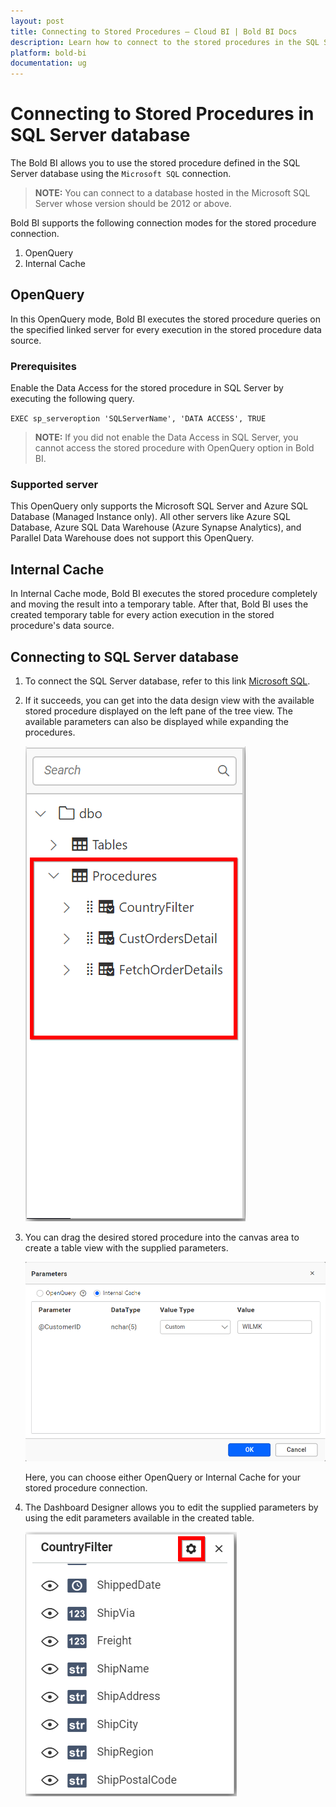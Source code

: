 ```yaml
---
layout: post
title: Connecting to Stored Procedures – Cloud BI | Bold BI Docs
description: Learn how to connect to the stored procedures in the SQL Server database with Bold BI Dashboard Designer.
platform: bold-bi
documentation: ug
---
```


# Connecting to Stored Procedures in SQL Server database

The Bold BI allows you to use the stored procedure defined in the SQL Server database using the `Microsoft SQL` connection.

> **NOTE:** You can connect to a database hosted in the Microsoft SQL Server whose version should be 2012 or above.

Bold BI supports the following connection modes for the stored procedure connection.
1. OpenQuery
2. Internal Cache

## OpenQuery
In this OpenQuery mode, Bold BI executes the stored procedure queries on the specified linked server for every execution in the stored procedure data source.

### Prerequisites
 
Enable the Data Access for the stored procedure in SQL Server by executing the following query.
 
`EXEC sp_serveroption 'SQLServerName', 'DATA ACCESS', TRUE`

> **NOTE:** If you did not enable the Data Access in SQL Server, you cannot access the stored procedure with OpenQuery option in Bold BI.

### Supported server

This OpenQuery only supports the Microsoft SQL Server and Azure SQL Database (Managed Instance only). All other servers like Azure SQL Database, Azure SQL Data Warehouse (Azure Synapse Analytics), and Parallel Data Warehouse does not support this OpenQuery.

## Internal Cache
In Internal Cache mode, Bold BI executes the stored procedure completely and moving the result into a temporary table. After that, Bold BI uses the created temporary table for every action execution in the stored procedure's data source.

## Connecting to SQL Server database
1. To connect the SQL Server database, refer to this link [Microsoft SQL](/cloud-bi/working-with-data-source/data-connectors/sql-data-source/).
     
2. If it succeeds, you can get into the data design view with the available stored procedure displayed on the left pane of the tree view. The available parameters can also be displayed while expanding the procedures.

   ![Stored procedure treeview](/static/assets/cloud/working-with-datasource/images/storedprocedure_treeview.png)

3. You can drag the desired stored procedure into the canvas area to create a table view with the supplied parameters.

   ![Stored procedure parameters](/static/assets/cloud/working-with-datasource/images/storedprocedure_parameters.png)

    Here, you can choose either OpenQuery or Internal Cache for your stored procedure connection.

4. The Dashboard Designer allows you to edit the supplied parameters by using the edit parameters available in the created table.

   ![Stored procedure settings](/static/assets/cloud/working-with-datasource/images/storedprocedure_settings.png)
